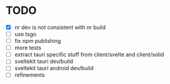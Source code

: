 # TODO

- [x] nr dev is not consistent with nr build
- [ ] use tsgo
- [ ] fix npm publishing
- [ ] more tests
- [ ] extract tauri specific stuff from client/svelte and client/solid
- [ ] sveltekit tauri dev/build
- [ ] sveltekit tauri android dev/build
- [ ] refinements
